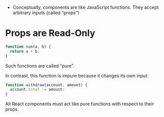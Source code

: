 - Conceptually, components are like JavaScript functions. They accept arbitrary inputs (called “props”)

# Props are Read-Only
```js
function sum(a, b) {
  return a + b;
}
```
Such functions are called “pure”.

In contrast, this function is impure because it changes its own input:
```js
function withdraw(account, amount) {
  account.total -= amount;
}
```
All React components must act like pure functions with respect to their props.

